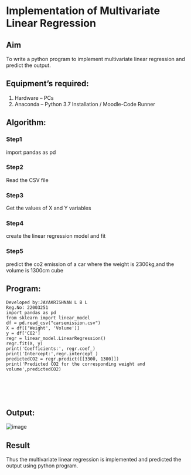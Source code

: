 # Implementation of Multivariate Linear Regression
## Aim
To write a python program to implement multivariate linear regression and predict the output.
## Equipment’s required:
1.	Hardware – PCs
2.	Anaconda – Python 3.7 Installation / Moodle-Code Runner
## Algorithm:
### Step1
import pandas as pd

### Step2
Read the CSV file

### Step3
Get the values of X and Y variables

### Step4
create the linear regression model and fit

### Step5
predict the co2 emission of a car where the weight is 2300kg,and the volume is 1300cm cube

## Program:
```
Developed by:JAYAKRISHNAN L B L
Reg.No: 22003251
import pandas as pd
from sklearn import linear_model
df = pd.read_csv("carsemission.csv")
X = df[['Weight', 'Volume']]
y = df['CO2']
regr = linear_model.LinearRegression()
regr.fit(X, y)
print('Coefficients:', regr.coef_)
print('Intercept:',regr.intercept_)
predictedCO2 = regr.predict([[3300, 1300]])
print('Predicted CO2 for the corresponding weight and volume',predictedCO2)






```
## Output:

![image](https://user-images.githubusercontent.com/120232371/214654728-c47a7d24-f6ad-4182-8e93-613456595a4a.png)


## Result
Thus the multivariate linear regression is implemented and predicted the output using python program.
